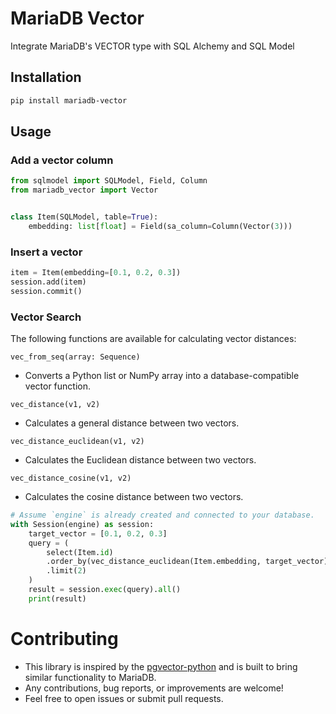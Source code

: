 # MariaDB Vector
Integrate MariaDB's VECTOR type with SQL Alchemy and SQL Model

## Installation
```bash
pip install mariadb-vector
```

## Usage

### Add a vector column
```python
from sqlmodel import SQLModel, Field, Column
from mariadb_vector import Vector


class Item(SQLModel, table=True):
    embedding: list[float] = Field(sa_column=Column(Vector(3)))
```

### Insert a vector
```python
item = Item(embedding=[0.1, 0.2, 0.3])
session.add(item)
session.commit()
```

### Vector Search
The following functions are available for calculating vector distances:

`vec_from_seq(array: Sequence)`
- Converts a Python list or NumPy array into a database-compatible vector function.

`vec_distance(v1, v2)`
- Calculates a general distance between two vectors.

`vec_distance_euclidean(v1, v2)`
- Calculates the Euclidean distance between two vectors.

`vec_distance_cosine(v1, v2)`
- Calculates the cosine distance between two vectors.

```python
# Assume `engine` is already created and connected to your database.
with Session(engine) as session:
    target_vector = [0.1, 0.2, 0.3]
    query = (
        select(Item.id)
        .order_by(vec_distance_euclidean(Item.embedding, target_vector))
        .limit(2)
    )
    result = session.exec(query).all()
    print(result)
```

# Contributing
- This library is inspired by the [pgvector-python](https://github.com/pgvector/pgvector-python) and is built to bring similar functionality to MariaDB.
- Any contributions, bug reports, or improvements are welcome!
- Feel free to open issues or submit pull requests.

